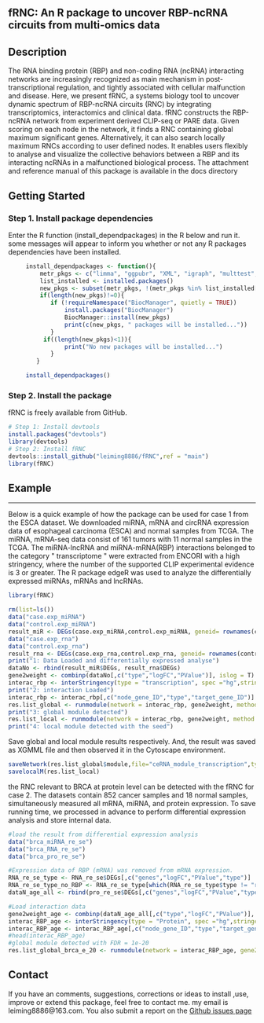 ## fRNC: An R package to uncover RBP-ncRNA circuits from multi-omics data


## Description

The RNA binding protein (RBP) and non-coding RNA (ncRNA) interacting networks are increasingly recognized as main
mechanism in post-transcriptional regulation, and tightly associated with cellular malfunction and disease. Here,
we present fRNC, a systems biology tool to uncover dynamic spectrum of RBP-ncRNA circuits (RNC) by integrating 
transcriptomics, interactomics and clinical data. fRNC constructs the RBP-ncRNA network from experiment derived
CLIP-seq or PARE data. Given scoring on each node in the network, it finds a RNC containing global maximum significant 
genes. Alternatively, it can also search locally maximum RNCs according to user defined nodes. It enables users flexibly
to analyse and visualize the collective behaviors between a RBP and its interacting ncRNAs in a malfunctioned biological process.
The attachment and reference manual of this package is available in the docs directory 

## Getting Started
### Step 1. Install package dependencies
Enter the R function (install_dependpackages) in the R below and run it. some messages will appear to inform you whether or not any R packages dependencies have been installed.
```R
     install_dependpackages <- function(){
         metr_pkgs <- c("limma", "ggpubr", "XML", "igraph", "multtest","RBGL","edgeR")  
         list_installed <- installed.packages()
         new_pkgs <- subset(metr_pkgs, !(metr_pkgs %in% list_installed[, "Package"])) 
         if(length(new_pkgs)!=0){   
            if (!requireNamespace("BiocManager", quietly = TRUE))
                install.packages("BiocManager")
                BiocManager::install(new_pkgs)
                print(c(new_pkgs, " packages will be installed..."))
            }  
          if((length(new_pkgs)<1)){
                print("No new packages will be installed...")
            }
        }
```
```R
     install_dependpackages()
```
### Step 2. Install the package
fRNC is freely available from GitHub.
```R
# Step 1: Install devtools
install.packages("devtools")
library(devtools)
# Step 2: Install fRNC
devtools::install_github("leiming8886/fRNC",ref = "main")
library(fRNC)
```
## Example
-------
Below is a quick example of how the package can be used for case 1 from the ESCA dataset.
We downloaded miRNA, mRNA and circRNA expression data of esophageal carcinoma (ESCA) and normal samples from TCGA. 
The miRNA, mRNA-seq data consist of 161 tumors with 11 normal samples in the TCGA. The miRNA-lncRNA and miRNA-mRNA(RBP) interactions 
belonged to the category " transcriptome " were extracted from ENCORI with a high stringency, where the number of the supported CLIP
 experimental evidence is 3 or greater. The R package edgeR was used to analyze the differentially expressed miRNAs, 
 mRNAs and lncRNAs. 
```R
library(fRNC)

rm(list=ls())
data("case.exp_miRNA")
data("control.exp_miRNA")
result_miR <- DEGs(case.exp_miRNA,control.exp_miRNA, geneid= rownames(control.exp_miRNA), data_type = "RNAseq_counts")
data("case.exp_rna")
data("control.exp_rna")
result_rna <- DEGs(case.exp_rna,control.exp_rna, geneid= rownames(control.exp_rna), data_type = "RNAseq_counts")
print("1: Data Loaded and differentially expressed analyse")
dataNo <- rbind(result_miR$DEGs, result_rna$DEGs)
gene2weight <- combinp(dataNo[,c("type","logFC","PValue")], islog = T)
interac_rbp <- interStringency(type = "transcription", spec ="hg",stringency = "high")
print("2: interaction Loaded")
interac_rbp <- interac_rbp[,c("node_gene_ID","type","target_gene_ID")]
res.list_global <- runmodule(network = interac_rbp, gene2weight, method = "global", FDR = 1e-5)
print("3: global module detected")
res.list_local <- runmodule(network = interac_rbp, gene2weight, method = "local", maxsize=15, seletN = c("MIMAT0000089") )
print("4: local module detected with the seed")
```
Save global and local module results respectively. And, the result was saved as XGMML file and then observed it in the Cytoscape environment.
```R
saveNetwork(res.list_global$module,file="ceRNA_module_transcription",type = "XGMML")
savelocalM(res.list_local)
```
the RNC relevant to BRCA at protein level can be detected with the fRNC for case 2.
The datasets contain 852 cancer samples and 18 normal samples, simultaneously measured all mRNA, miRNA, and protein expression. To save running time, we processed in advance to perform 
differential expression analysis and store internal data.
```R
#load the result from differential expression analysis
data("brca_miRNA_re_se")
data("brca_RNA_re_se")
data("brca_pro_re_se")

#Expression data of RBP (mRNA) was removed from mRNA expression.
RNA_re_se_type <- RNA_re_se$DEGs[,c("genes","logFC","PValue","type")]
RNA_re_se_type_no_RBP <- RNA_re_se_type[which(RNA_re_se_type$type != "rbp"),]
dataN_age_all <- rbind(pro_re_se$DEGs[,c("genes","logFC","PValue","type")], RNA_re_se_type_no_RBP, miRNA_re_se$DEGs[,c("genes","logFC","PValue","type")])

#Load interaction data
gene2weight_age <- combinp(dataN_age_all[,c("type","logFC","PValue")], islog = T)
interac_RBP_age <- interStringency(type = "Protein", spec ="hg",stringency = "high")
interac_RBP_age <- interac_RBP_age[,c("node_gene_ID","type","target_gene_ID")]
#head(interac_RBP_age)
#global module detected with FDR = 1e-20
res.list_global_brca_e_20 <- runmodule(network = interac_RBP_age, gene2weight = gene2weight_age, method = "global", FDR =  1e-20)
```
## Contact
If you have an comments, suggestions, corrections or ideas to install ,use, improve or extend this package, feel free to contact me. 
my email is leiming8886\@163.com. You also submit a report on the  [Github issues page](https://github.com/leiming8886/fRNC/issues)